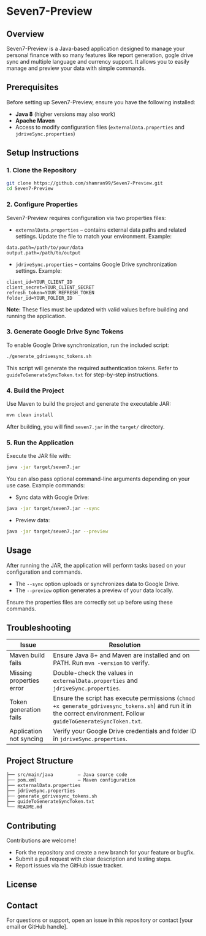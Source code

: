 # Seven7-Preview

## Overview

Seven7-Preview is a Java-based application designed to manage your personal finance with so many features like report generation, gogle drive sync and multiple language and currency support.
It allows you to easily manage and preview your data with simple commands.

## Prerequisites

Before setting up Seven7-Preview, ensure you have the following installed:

* **Java 8** (higher versions may also work)
* **Apache Maven**
* Access to modify configuration files (`externalData.properties` and `jdriveSync.properties`)

## Setup Instructions

### 1. Clone the Repository

```bash
git clone https://github.com/shamran99/Seven7-Preview.git
cd Seven7-Preview
```

### 2. Configure Properties

Seven7-Preview requires configuration via two properties files:

* `externalData.properties` – contains external data paths and related settings. Update the file to match your environment. Example:

```properties
data.path=/path/to/your/data
output.path=/path/to/output
```

* `jdriveSync.properties` – contains Google Drive synchronization settings. Example:

```properties
client_id=YOUR_CLIENT_ID
client_secret=YOUR_CLIENT_SECRET
refresh_token=YOUR_REFRESH_TOKEN
folder_id=YOUR_FOLDER_ID
```

**Note:** These files must be updated with valid values before building and running the application.

### 3. Generate Google Drive Sync Tokens

To enable Google Drive synchronization, run the included script:

```bash
./generate_gdrivesync_tokens.sh
```

This script will generate the required authentication tokens. Refer to `guideToGenerateSyncToken.txt` for step-by-step instructions.

### 4. Build the Project

Use Maven to build the project and generate the executable JAR:

```bash
mvn clean install
```

After building, you will find `seven7.jar` in the `target/` directory.

### 5. Run the Application

Execute the JAR file with:

```bash
java -jar target/seven7.jar
```

You can also pass optional command-line arguments depending on your use case. Example commands:

* Sync data with Google Drive:

```bash
java -jar target/seven7.jar --sync
```

* Preview data:

```bash
java -jar target/seven7.jar --preview
```

## Usage

After running the JAR, the application will perform tasks based on your configuration and commands.

* The `--sync` option uploads or synchronizes data to Google Drive.
* The `--preview` option generates a preview of your data locally.

Ensure the properties files are correctly set up before using these commands.

## Troubleshooting

| Issue                    | Resolution                                                                                                                                                         |
| ------------------------ | ------------------------------------------------------------------------------------------------------------------------------------------------------------------ |
| Maven build fails        | Ensure Java 8+ and Maven are installed and on PATH. Run `mvn -version` to verify.                                                                                  |
| Missing properties error | Double-check the values in `externalData.properties` and `jdriveSync.properties`.                                                                                  |
| Token generation fails   | Ensure the script has execute permissions (`chmod +x generate_gdrivesync_tokens.sh`) and run it in the correct environment. Follow `guideToGenerateSyncToken.txt`. |
| Application not syncing  | Verify your Google Drive credentials and folder ID in `jdriveSync.properties`.                                                                                     |

## Project Structure

```
├── src/main/java         – Java source code
├── pom.xml               – Maven configuration
├── externalData.properties
├── jdriveSync.properties
├── generate_gdrivesync_tokens.sh
├── guideToGenerateSyncToken.txt
└── README.md
```

## Contributing

Contributions are welcome!

* Fork the repository and create a new branch for your feature or bugfix.
* Submit a pull request with clear description and testing steps.
* Report issues via the GitHub issue tracker.

## License



## Contact

For questions or support, open an issue in this repository or contact \[your email or GitHub handle].
